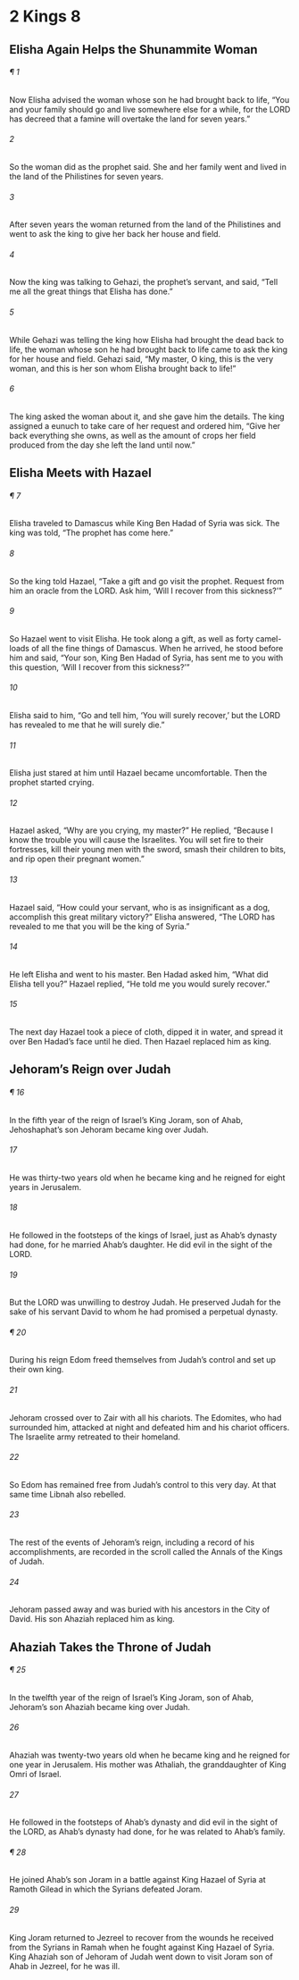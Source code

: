 # 2 Kings 8
## Elisha Again Helps the Shunammite Woman
###### ¶ 1
Now Elisha advised the woman whose son he had brought back to life, “You and your family should go and live somewhere else for a while, for the LORD has decreed that a famine will overtake the land for seven years.”
###### 2
So the woman did as the prophet said. She and her family went and lived in the land of the Philistines for seven years.
###### 3
After seven years the woman returned from the land of the Philistines and went to ask the king to give her back her house and field.
###### 4
Now the king was talking to Gehazi, the prophet’s servant, and said, “Tell me all the great things that Elisha has done.”
###### 5
While Gehazi was telling the king how Elisha had brought the dead back to life, the woman whose son he had brought back to life came to ask the king for her house and field. Gehazi said, “My master, O king, this is the very woman, and this is her son whom Elisha brought back to life!”
###### 6
The king asked the woman about it, and she gave him the details. The king assigned a eunuch to take care of her request and ordered him, “Give her back everything she owns, as well as the amount of crops her field produced from the day she left the land until now.”
## Elisha Meets with Hazael
###### ¶ 7
Elisha traveled to Damascus while King Ben Hadad of Syria was sick. The king was told, “The prophet has come here.”
###### 8
So the king told Hazael, “Take a gift and go visit the prophet. Request from him an oracle from the LORD. Ask him, ‘Will I recover from this sickness?’”
###### 9
So Hazael went to visit Elisha. He took along a gift, as well as forty camel-loads of all the fine things of Damascus. When he arrived, he stood before him and said, “Your son, King Ben Hadad of Syria, has sent me to you with this question, ‘Will I recover from this sickness?’”
###### 10
Elisha said to him, “Go and tell him, ‘You will surely recover,’ but the LORD has revealed to me that he will surely die.”
###### 11
Elisha just stared at him until Hazael became uncomfortable. Then the prophet started crying.
###### 12
Hazael asked, “Why are you crying, my master?” He replied, “Because I know the trouble you will cause the Israelites. You will set fire to their fortresses, kill their young men with the sword, smash their children to bits, and rip open their pregnant women.”
###### 13
Hazael said, “How could your servant, who is as insignificant as a dog, accomplish this great military victory?” Elisha answered, “The LORD has revealed to me that you will be the king of Syria.”
###### 14
He left Elisha and went to his master. Ben Hadad asked him, “What did Elisha tell you?” Hazael replied, “He told me you would surely recover.”
###### 15
The next day Hazael took a piece of cloth, dipped it in water, and spread it over Ben Hadad’s face until he died. Then Hazael replaced him as king.
## Jehoram’s Reign over Judah
###### ¶ 16
In the fifth year of the reign of Israel’s King Joram, son of Ahab, Jehoshaphat’s son Jehoram became king over Judah.
###### 17
He was thirty-two years old when he became king and he reigned for eight years in Jerusalem.
###### 18
He followed in the footsteps of the kings of Israel, just as Ahab’s dynasty had done, for he married Ahab’s daughter. He did evil in the sight of the LORD.
###### 19
But the LORD was unwilling to destroy Judah. He preserved Judah for the sake of his servant David to whom he had promised a perpetual dynasty.
###### ¶ 20
During his reign Edom freed themselves from Judah’s control and set up their own king.
###### 21
Jehoram crossed over to Zair with all his chariots. The Edomites, who had surrounded him, attacked at night and defeated him and his chariot officers. The Israelite army retreated to their homeland.
###### 22
So Edom has remained free from Judah’s control to this very day. At that same time Libnah also rebelled.
###### 23
The rest of the events of Jehoram’s reign, including a record of his accomplishments, are recorded in the scroll called the Annals of the Kings of Judah.
###### 24
Jehoram passed away and was buried with his ancestors in the City of David. His son Ahaziah replaced him as king.
## Ahaziah Takes the Throne of Judah
###### ¶ 25
In the twelfth year of the reign of Israel’s King Joram, son of Ahab, Jehoram’s son Ahaziah became king over Judah.
###### 26
Ahaziah was twenty-two years old when he became king and he reigned for one year in Jerusalem. His mother was Athaliah, the granddaughter of King Omri of Israel.
###### 27
He followed in the footsteps of Ahab’s dynasty and did evil in the sight of the LORD, as Ahab’s dynasty had done, for he was related to Ahab’s family.
###### ¶ 28
He joined Ahab’s son Joram in a battle against King Hazael of Syria at Ramoth Gilead in which the Syrians defeated Joram.
###### 29
King Joram returned to Jezreel to recover from the wounds he received from the Syrians in Ramah when he fought against King Hazael of Syria. King Ahaziah son of Jehoram of Judah went down to visit Joram son of Ahab in Jezreel, for he was ill.
